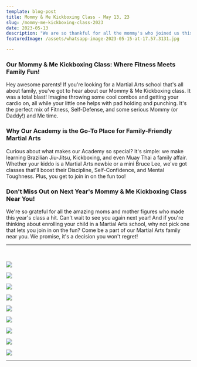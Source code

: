 ```yaml
---
template: blog-post
title: Mommy & Me Kickboxing Class - May 13, 23
slug: /mommy-me-kickboxing-class-2023
date: 2023-05-13
description: "We are so thankful for all the mommy's who joined us this year! "
featuredImage: /assets/whatsapp-image-2023-05-15-at-17.57.3131.jpg

---
```


### Our Mommy & Me Kickboxing Class: Where Fitness Meets Family Fun!

Hey awesome parents! If you're looking for a Martial Arts school that's all about family, you've got to hear about our Mommy & Me Kickboxing class. It was a total blast! Imagine throwing some cool combos and getting your cardio on, all while your little one helps with pad holding and punching. It's the perfect mix of Fitness, Self-Defense, and some serious Mommy (or Daddy!) and Me time.

### Why Our Academy is the Go-To Place for Family-Friendly Martial Arts

Curious about what makes our Academy so special? It's simple: we make learning Brazilian Jiu-Jitsu, Kickboxing, and even Muay Thai a family affair. Whether your kiddo is a Martial Arts newbie or a mini Bruce Lee, we've got classes that'll boost their Discipline, Self-Confidence, and Mental Toughness. Plus, you get to join in on the fun too!

### Don't Miss Out on Next Year's Mommy & Me Kickboxing Class Near You!

We're so grateful for all the amazing moms and mother figures who made this year's class a hit. Can't wait to see you again next year! And if you're thinking about enrolling your child in a Martial Arts school, why not pick one that lets you join in on the fun? Come be a part of our Martial Arts family near you. We promise, it's a decision you won't regret!

- - -

<br>

![](/img/whatsapp-image-2023-05-15-at-17.54.5788.jpg)

![](/img/whatsapp-image-2023-05-15-at-17.55.03212.jpg)

![](/img/whatsapp-image-2023-05-15-at-17.55.032.jpg)

![](/img/whatsapp-image-2023-05-15-at-17.54.423.jpg)

![](/img/whatsapp-image-2023-05-15-at-17.55.0344.jpg)

![](/img/whatsapp-image-2023-05-15-at-17.55.03.jpg)

![](/img/whatsapp-image-2023-05-15-at-17.54.15.jpg)

![](/img/whatsapp-image-2023-05-15-at-17.54.567.jpg)

![](/img/whatsapp-image-2023-05-15-at-17.56.49.jpg)

- - -